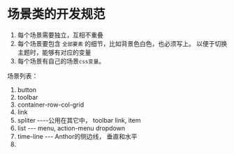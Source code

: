 # 场景类的开发规范

1. 每个场景需要独立，互相不重叠
2. 每个场景要包含 `全部要素` 的细节，比如背景色白色，也必须写上。 以便于切换主题时，能够有对应的变量
3. 每个场景有自己的场景`css变量`。

场景列表：

1. button
2. toolbar
3. container-row-col-grid
4. link
5. spliter ----公用在其它中， toolbar link, item
6. list --- menu, action-menu dropdown
7. time-line --- Anthor的侧边线， 垂直和水平
8.
